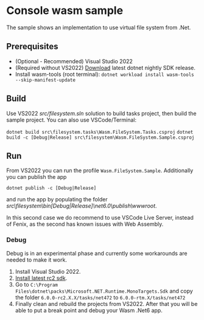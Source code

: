 # Console wasm sample

The sample shows an implementation to use virtual file system from .Net.

## Prerequisites

- (Optional - Recommended) Visual Studio 2022
- (Required without VS2022) [Download](https://github.com/dotnet/installer#installers-and-binaries) latest dotnet nightly SDK release.
- Install wasm-tools (root terminal): `dotnet workload install wasm-tools --skip-manifest-update`

## Build

Use VS2022 _src/filesystem.sln_ solution to build tasks project, then build the sample project. You can also use VSCode/Terminal:

`dotnet build src\filesystem.tasks\Wasm.FileSystem.Tasks.csproj`
`dotnet build -c [Debug|Release] src\filesystem\Wasm.FileSystem.Sample.csproj`

## Run

From VS2022 you can run the profile `Wasm.FileSystem.Sample`. Additionally you can publish the app

`dotnet publish -c [Debug|Release]`

and run the app by populating the folder _src\filesystem\bin\[Debug|Release]\net6.0\publish\wwwroot_.

In this second case we do recommend to use VSCode Live Server, instead of Fenix, as the second has known issues with Web Assembly.

### Debug

Debug is in an experimental phase and currently some workarounds are needed to make it work.

1. Install Visual Studio 2022.
1. [Install latest rc2 sdk](https://aka.ms/dotnet/6.0.1XX-rc2/daily/dotnet-sdk-win-x64.exe).
1. Go to `C:\Program Files\dotnet\packs\Microsoft.NET.Runtime.MonoTargets.Sdk` and copy the folder `6.0.0-rc2.X.X/tasks/net472` to `6.0.0-rtm.X/tasks/net472`
1. Finally clean and rebuild the projects from VS2022. After that you will be able to put a break point and debug your Wasm .Net6 app.
